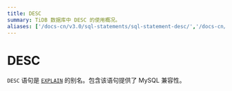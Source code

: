 ```yaml
---
title: DESC
summary: TiDB 数据库中 DESC 的使用概况。
aliases: ['/docs-cn/v3.0/sql-statements/sql-statement-desc/','/docs-cn/v3.0/reference/sql/statements/desc/']
---
```


# DESC

`DESC` 语句是 [`EXPLAIN`](/sql-statements/sql-statement-explain.md) 的别名。包含该语句提供了 MySQL 兼容性。